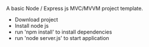 A basic Node / Express js MVC/MVVM project template.  

- Download project 
- Install node js
- run 'npm install' to install dependencies
- run 'node server.js' to start application

